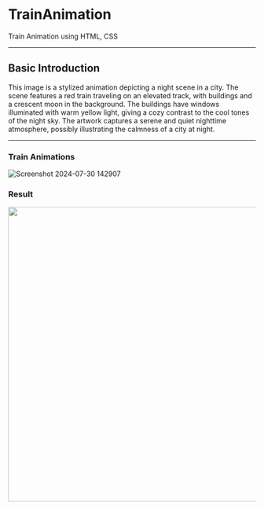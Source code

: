 # TrainAnimation
Train Animation using HTML, CSS
<hr>

## Basic Introduction
This image is a stylized animation depicting a night scene in a city. The scene features a red train traveling on an elevated track, with buildings and a crescent moon in the background. The buildings have windows illuminated with warm yellow light, giving a cozy contrast to the cool tones of the night sky. The artwork captures a serene and quiet nighttime atmosphere, possibly illustrating the calmness of a city at night.
<hr>

### Train Animations
![Screenshot 2024-07-30 142907](https://github.com/user-attachments/assets/8758c44c-a314-4bf3-8d5a-c08a84392b87)

### Result
<p align="center">
  <img src="./result/result.gif" width=600><br/>
  <i></i>
</p>
